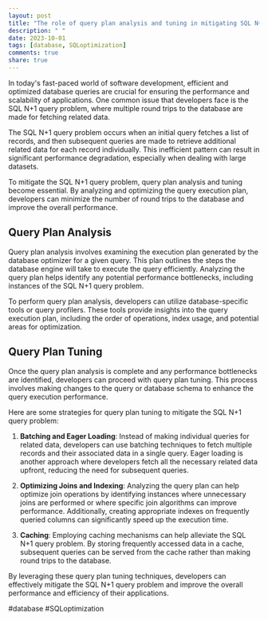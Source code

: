 ```yaml
---
layout: post
title: "The role of query plan analysis and tuning in mitigating SQL N+1 query problem"
description: " "
date: 2023-10-01
tags: [database, SQLoptimization]
comments: true
share: true
---
```


In today's fast-paced world of software development, efficient and optimized database queries are crucial for ensuring the performance and scalability of applications. One common issue that developers face is the SQL N+1 query problem, where multiple round trips to the database are made for fetching related data.

The SQL N+1 query problem occurs when an initial query fetches a list of records, and then subsequent queries are made to retrieve additional related data for each record individually. This inefficient pattern can result in significant performance degradation, especially when dealing with large datasets.

To mitigate the SQL N+1 query problem, query plan analysis and tuning become essential. By analyzing and optimizing the query execution plan, developers can minimize the number of round trips to the database and improve the overall performance.

## Query Plan Analysis

Query plan analysis involves examining the execution plan generated by the database optimizer for a given query. This plan outlines the steps the database engine will take to execute the query efficiently. Analyzing the query plan helps identify any potential performance bottlenecks, including instances of the SQL N+1 query problem.

To perform query plan analysis, developers can utilize database-specific tools or query profilers. These tools provide insights into the query execution plan, including the order of operations, index usage, and potential areas for optimization.

## Query Plan Tuning

Once the query plan analysis is complete and any performance bottlenecks are identified, developers can proceed with query plan tuning. This process involves making changes to the query or database schema to enhance the query execution performance.

Here are some strategies for query plan tuning to mitigate the SQL N+1 query problem:

1. **Batching and Eager Loading**: Instead of making individual queries for related data, developers can use batching techniques to fetch multiple records and their associated data in a single query. Eager loading is another approach where developers fetch all the necessary related data upfront, reducing the need for subsequent queries.

2. **Optimizing Joins and Indexing**: Analyzing the query plan can help optimize join operations by identifying instances where unnecessary joins are performed or where specific join algorithms can improve performance. Additionally, creating appropriate indexes on frequently queried columns can significantly speed up the execution time.

3. **Caching**: Employing caching mechanisms can help alleviate the SQL N+1 query problem. By storing frequently accessed data in a cache, subsequent queries can be served from the cache rather than making round trips to the database.

By leveraging these query plan tuning techniques, developers can effectively mitigate the SQL N+1 query problem and improve the overall performance and efficiency of their applications.

#database #SQLoptimization